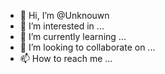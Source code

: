 - 👋 Hi, I’m @Unknouwn
- 👀 I’m interested in ...
- 🌱 I’m currently learning ...
- 💞️ I’m looking to collaborate on ...
- 📫 How to reach me ...

<!---
Unknouwn/Unknouwn is a ✨ special ✨ repository because its `README.md` (this file) appears on your GitHub profile.
You can click the Preview link to take a look at your changes.
--->

